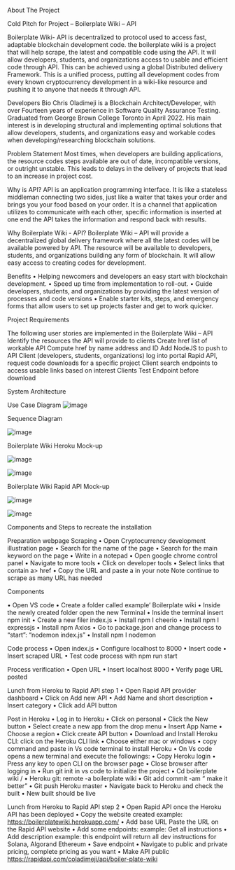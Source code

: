 About The Project

Cold Pitch for Project – Boilerplate Wiki – API

Boilerplate Wiki- API is decentralized to protocol used to access fast, adaptable blockchain development code. the boilerplate wiki is a project that will help scrape, the latest and compatible code using the API. It will allow developers, students, and organizations access to usable and efficient code through API. This can be achieved using a global Distributed delivery Framework. This is a unified process, putting all development codes from every known cryptocurrency development in a wiki-like resource and pushing it to anyone that needs it through API.

Developers Bio
Chris Oladimeji is a Blockchain Architect/Developer, with over Fourteen years of experience in Software Quality Assurance Testing. Graduated from George Brown College Toronto in April 2022. His main interest is in developing structural and implementing optimal solutions that allow developers, students, and organizations easy and workable codes when developing/researching blockchain solutions.

Problem Statement
Most times, when developers are building applications, the resource codes steps available are out of date, incompatible versions, or outright unstable. This leads to delays in the delivery of projects that lead to an increase in project cost. 

Why is API?
API is an application programming interface. It is like a stateless middleman connecting two sides, just like a waiter that takes your order and brings you your food based on your order. It is a channel that application utilizes to communicate with each other, specific information is inserted at one end the API takes the information and respond back with results.

Why Boilerplate Wiki - API?
Boilerplate Wiki – API will provide a decentralized global delivery framework where all the latest codes will be available powered by API. The resource will be available to developers, students, and organizations building any form of blockchain. It will allow easy access to creating codes for development.

Benefits
•	Helping newcomers and developers an easy start with blockchain development.
•	Speed up time from implementation to roll-out.
•	Guide developers, students, and organizations by providing the latest version of processes  and code versions
•	Enable starter kits, steps, and emergency forms that allow users to set up projects faster and get to work quicker.

Project Requirements

The following user stories are implemented in the Boilerplate Wiki – API
Identify the resources the API will provide to clients
Create href list of workable API
 Compute href by name address and ID
Add NodeJS to push to API
Client (developers, students, organizations) log into portal Rapid API, request code downloads for a specific project
Client search endpoints to access usable links based on interest
Clients Test Endpoint before download

System Architecture

Use Case Diagram
![image](https://user-images.githubusercontent.com/32521595/163893364-1117122d-6adb-4c76-b289-61e2f797d176.png)
 

Sequence Diagram

 ![image](https://user-images.githubusercontent.com/32521595/163893408-9492a90e-ce88-4a8c-90af-7583a923ef65.png)






Boilerplate Wiki Heroku Mock-up
  
 ![image](https://user-images.githubusercontent.com/32521595/163893444-4daedd4f-cad1-4808-91bd-4d93ecce7fc0.png)

![image](https://user-images.githubusercontent.com/32521595/163893470-bf8f3cea-a222-42dd-b304-197d1ab74f2a.png)


Boilerplate Wiki Rapid API Mock-up
 
 
![image](https://user-images.githubusercontent.com/32521595/163893484-be269d68-d3f2-4dfb-a961-9f315c87b101.png)


![image](https://user-images.githubusercontent.com/32521595/163893512-ec6399b7-f56b-4a77-b6d7-60d1f3aa0a87.png)






Components and Steps to recreate the installation

Preparation webpage Scraping
•	Open Cryptocurrency development illustration page
•	Search for the name of the page
•	Search for the main keyword on the page
•	Write in a notepad
•	Open google chrome control panel
•	Navigate to more tools
•	Click on developer tools
•	Select  links that contain a> href
•	Copy the URL  and paste a in your note
Note continue to scrape as many URL has needed

Components

•	Open VS code
•	Create a folder called example’ Boilerplate wiki
•	Inside the newly created folder open the new Terminal
•	Inside the terminal  insert npm init
•	Create a new filer index.js
•	Install npm I cheerio
•	Install npm I expressjs
•	Install npm Axios
•	Go to package.json and change process to “start”: “nodemon index.js”
•	Install npm I nodemon

Code process
•	Open index.js
•	Configure localhost to 8000
•	Insert code 
•	Insert scraped URL
•	Test code process with npm run start


Process verification
•	Open URL 
•	Insert localhost  8000
•	Verify page URL posted

Lunch from Heroku to Rapid API step 1
•	Open Rapid API provider dashboard
•	Click on Add new API
•	Add Name and short description
•	Insert category
•	Click add API button


Post in Heroku
•	Log in to Heroku
•	Click on personal
•	Click the New button
•	Select create a new app from the drop menu
•	Insert App Name
•	Choose a region
•	Click create API button
•	Download and Install Heroku CLI: click on the Heroku CLI link 
•	Choose either mac or windows
•	 copy command and paste in Vs code terminal to install Heroku
•	On Vs code opens a new terminal and execute the followings:
•	Copy Heroku login
•	Press any key to open CLI on the browser page
•	Close browser after logging in
•	Run git init in vs code to initialize the project
•	Cd boilerplate wiki /
•	Heroku git: remote -a boilerplate wiki
•	Git add commit -am “ make it better”
•	Git push Heroku master
•	Navigate back to Heroku and check the built
•	New built should be live 


Lunch from Heroku to Rapid API step 2
•	Open Rapid API  once the Heroku API has been deployed
•	Copy the website created  example: https://boilerplatewiki.herokuapp.com/
•	Add base URL Paste the URL on the Rapid API website 
•	Add some endpoints: example: Get all instructions
•	Add description example: this endpoint will return all dev instructions for Solana, Algorand Ethereum
•	Save endpoint
•	Navigate to public and private pricing, complete pricing as you want
•	Make API public https://rapidapi.com/coladimeji/api/boiler-plate-wiki




